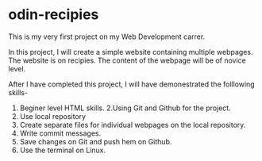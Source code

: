 # odin-recipies

This is my very first project on my Web Development carrer. 

In this project, I will create a simple website containing multiple webpages. The website is on recipies. The content of the webpage will be of novice level. 

After I have completed this project, I will have demonestrated the folllowing skills-

1. Beginer level HTML skills.
2.Using Git and Github for the project.
3. Use local repository
4. Create separate files for individual webpages on the local repository.
5. Write commit messages.
6. Save changes on Git and push hem on Github.
7. Use the terminal on Linux.
